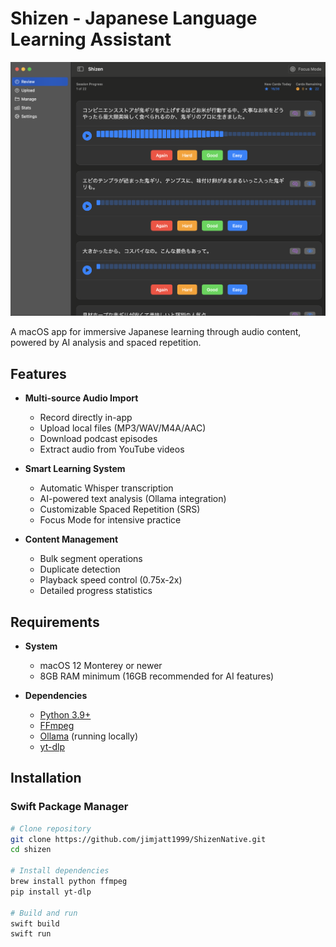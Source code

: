 # Shizen - Japanese Language Learning Assistant

![App Screenshot](assets/screenshot.png)

A macOS app for immersive Japanese learning through audio content, powered by AI analysis and spaced repetition.

## Features

- **Multi-source Audio Import**
  - Record directly in-app
  - Upload local files (MP3/WAV/M4A/AAC)
  - Download podcast episodes
  - Extract audio from YouTube videos

- **Smart Learning System**
  - Automatic Whisper transcription
  - AI-powered text analysis (Ollama integration)
  - Customizable Spaced Repetition (SRS)
  - Focus Mode for intensive practice

- **Content Management**
  - Bulk segment operations
  - Duplicate detection
  - Playback speed control (0.75x-2x)
  - Detailed progress statistics

## Requirements

- **System**
  - macOS 12 Monterey or newer
  - 8GB RAM minimum (16GB recommended for AI features)

- **Dependencies**
  - [Python 3.9+](https://www.python.org/)
  - [FFmpeg](https://ffmpeg.org/)
  - [Ollama](https://ollama.ai/) (running locally)
  - [yt-dlp](https://github.com/yt-dlp/yt-dlp)

## Installation

### Swift Package Manager

```bash
# Clone repository
git clone https://github.com/jimjatt1999/ShizenNative.git
cd shizen

# Install dependencies
brew install python ffmpeg
pip install yt-dlp

# Build and run
swift build
swift run

